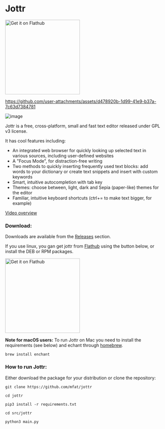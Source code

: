 
# Jottr

<a href='https://flathub.org/apps/io.github.mfat.jottr'>
    <img width='240' alt='Get it on Flathub' src='https://flathub.org/api/badge?locale=en'/>
  </a>


https://github.com/user-attachments/assets/d478920b-1d99-41e9-b37a-7c63d7384781





![image](https://github.com/user-attachments/assets/ee7b18fc-73cc-4f0b-a8bf-6508dd67defa)


 Jottr is a free, cross-platform, small and fast text editor released under GPL v3 license.

It has cool features including:

* An integrated web browser for quickly looking up selected text in various sources, including user-defined websites
* A "Focus Mode", for distraction-free writing
* Two methods to quickly inserting frequently used text blocks: add words to your dictionary or create text snippets and insert with custom keywords
* Smart, intuitive autocompletion with tab key
* Themes: choose between, light, dark and Sepia (paper-like) themes for the editor
* Familiar, intuitive keyboard shortcuts (ctrl+= to make text bigger, for example)

[Video overview](https://www.youtube.com/watch?v=P2nyr5V01SU)
      
### Download:    
Downloads are available from the [Releases](https://github.com/mfat/jottr/releases) section.

If you use linux, you gan get jottr from [Flathub](https://flathub.org/apps/io.github.mfat.jottr) using the button below, or install the DEB or RPM packages.

<a href='https://flathub.org/apps/io.github.mfat.jottr'>
    <img width='240' alt='Get it on Flathub' src='https://flathub.org/api/badge?locale=en'/></a>



**Note for macOS users:** 
To run Jottr on Mac you need to install the requirements (see below) and echant through [homebrew](https://brew.sh/).

`brew install enchant`

### How to run Jottr:

Either download the package for your distribution or clone the repository:

`git clone https://github.com/mfat/jottr`

`cd jottr`

`pip3 install -r requirements.txt`

`cd src/jottr`

`python3 main.py`
